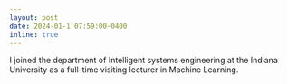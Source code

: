 ```yaml
---
layout: post
date: 2024-01-1 07:59:00-0400
inline: true
---
```

I joined the department of Intelligent systems engineering at the Indiana University as a full-time visiting lecturer in Machine Learning.